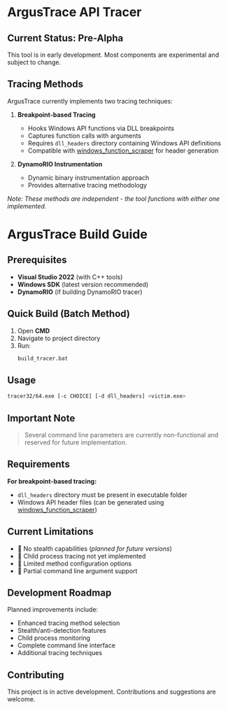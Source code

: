 # ArgusTrace API Tracer

## Current Status: Pre-Alpha
This tool is in early development. Most components are experimental and subject to change.

## Tracing Methods
ArgusTrace currently implements two tracing techniques:

1. **Breakpoint-based Tracing**
   - Hooks Windows API functions via DLL breakpoints
   - Captures function calls with arguments
   - Requires `dll_headers` directory containing Windows API definitions
   - Compatible with [windows_function_scraper](https://github.com/basicacc/windows_functions_scraper) for header generation

2. **DynamoRIO Instrumentation**
   - Dynamic binary instrumentation approach
   - Provides alternative tracing methodology

*Note: These methods are independent - the tool functions with either one implemented.*

# ArgusTrace Build Guide

## Prerequisites
- **Visual Studio 2022** (with C++ tools)
- **Windows SDK** (latest version recommended)
- **DynamoRIO** (if building DynamoRIO tracer)

## Quick Build (Batch Method)
1. Open **CMD**
2. Navigate to project directory
3. Run:
   ```bat
   build_tracer.bat

## Usage
```sh
tracer32/64.exe [-c CHOICE] [-d dll_headers] <victim.exe>
```

## Important Note
> Several command line parameters are currently non-functional and reserved for future implementation.

## Requirements
**For breakpoint-based tracing:**
- `dll_headers` directory must be present in executable folder
- Windows API header files (can be generated using [windows_function_scraper](https://github.com/basicacc/windows_functions_scraper))

## Current Limitations
- 🚫 No stealth capabilities (*planned for future versions*)
- 🚫 Child process tracing not yet implemented
- 🚫 Limited method configuration options
- 🚫 Partial command line argument support

## Development Roadmap
Planned improvements include:
- Enhanced tracing method selection
- Stealth/anti-detection features
- Child process monitoring
- Complete command line interface
- Additional tracing techniques

## Contributing
This project is in active development. Contributions and suggestions are welcome.
